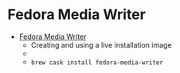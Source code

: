 # Fedora Media Writer
- [Fedora Media Writer](https://docs.fedoraproject.org/en-US/quick-docs/creating-and-using-a-live-installation-image/)
  -  Creating and using a live installation image
  - 
  - `brew cask install fedora-media-writer`
